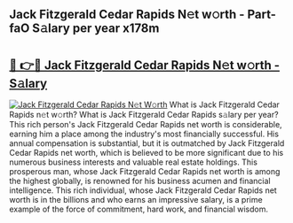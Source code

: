 ## Jack Fitzgerald Cedar Rapids N𝚎t w𝚘rth - Part-faO S𝚊lary per year x178m

# <h2><a href="http://gc597xf.nevu.top/?p=Jack+Fitzgerald+Cedar+Rapids">🔗 👉🔴 Jack Fitzgerald Cedar Rapids N𝚎t w𝚘rth - S𝚊lary</a></h2>

[![Jack Fitzgerald Cedar Rapids N𝚎t W𝚘rth](https://i.imgur.com/Oavwk0R.jpeg)](http://gc597xf.nevu.top/?p=Jack+Fitzgerald+Cedar+Rapids)
What is Jack Fitzgerald Cedar Rapids n𝚎t w𝚘rth? What is Jack Fitzgerald Cedar Rapids s𝚊lary per year?
This rich person's Jack Fitzgerald Cedar Rapids net worth is considerable, earning him a place among the industry's most financially successful. His annual compensation is substantial, but it is outmatched by Jack Fitzgerald Cedar Rapids net worth, which is believed to be more significant due to his numerous business interests and valuable real estate holdings. This prosperous man, whose Jack Fitzgerald Cedar Rapids net worth is among the highest globally, is renowned for his business acumen and financial intelligence. This rich individual, whose Jack Fitzgerald Cedar Rapids net worth is in the billions and who earns an impressive salary, is a prime example of the force of commitment, hard work, and financial wisdom.
